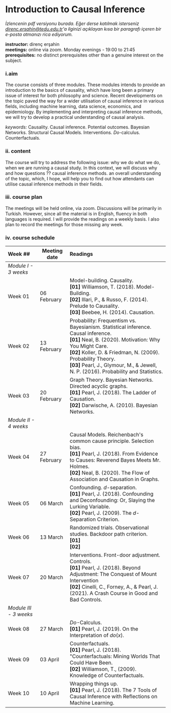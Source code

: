 # Introduction to Causal Inference

*İzlencenin pdf versiyonu burada. Eğer derse katılmak isterseniz direnc.ersahin@tedu.edu.tr'a ilginizi açıklayan kısa bir paragrafı içeren bir e-posta atmanızı rica ediyorum.*   

**instructor:** direnç erşahin  
**meetings:** online via zoom. Monday evenings - 19:00 to 21:45         
**prerequisites:** no distinct prerequisites other than a genuine interest on the subject.   

### i.aim   
The course consists of three modules. These modules intends to provide an introduction to the basics of causality, which have long been a primary issue of interest for both philosophy and science. Recent developments on the topic paved the way for a wider utilisation of causal inference in various fields, including machine learning, data science, economics, and epidemiology. By implementing and interpreting causal inference methods, we will try to develop a practical understanding of causal analysis.  

*keywords:* Causality. Causal inference. Potential outcomes. Bayesian Networks. Structural Causal Models. Interventions. *Do*-calculus. Counterfactuals.  

### ii. content   
The course will try to address the following issue: why we do what we do, when we are running a causal study. In this context, we will discuss why and how questions ?? causal inference methods. an overall understanding of the topic, which, I hope, will help you to find out how attendants can utilise causal inference methods in their fields.     

### iii. course plan   
The meetings will be held online, via zoom. Discussions will be primarily in Turkish. However, since all the material is in English, fluency in both languages is required. I will provide the readings on a weekly basis. I also plan to record the meetings for those missing any week. 

### iv. course schedule  

| Week ## | Meeting date | Readings |
| :------------ | -------------- | :-------------------------------|
| *Module I - 3 weeks* |
| Week 01 | 06 February | Model-building. Causality. <br> **[01]** Williamson, T. (2018). Model-Building. <br> **[02]** Illari, P., & Russo, F. (2014). Prelude to Causality. <br> **[03]** Beebee, H. (2014). Causation. |
| Week 02 | 13 February | Probability: Frequentism vs. Bayesianism. Statistical inference. Causal inference. <br> **[01]** Neal, B. (2020). Motivation: Why  You Might Care. <br> **[02]** Koller, D. & Friedman, N. (2009). Probability Theory. <br> **[03]** Pearl, J., Glymour, M., & Jewell, N. P. (2016). Probability and Statistics.|  
| Week 03 | 20 February | Graph Theory. Bayesian Networks. Directed acyclic graphs. <br> **[01]** Pearl, J. (2018). The Ladder of Causation. <br> **[02]** Darwische, A. (2010). Bayesian Networks. |
| *Module II - 4 weeks* |
| Week 04 | 27 February | Causal Models. Reichenbach's common cause principle. Selection bias. <br> **[01]** Pearl, J. (2018). From Evidence to Causes: Reverend Bayes Meets Mr. Holmes. <br> **[02]** Neal, B. (2020). The Flow of Association and Causation in Graphs. |
| Week 05 | 06 March | Confounding. *d*-separation. <br> **[01]** Pearl, J. (2018). Confounding and Deconfounding: Or, Slaying the Lurking Variable. <br> **[02]** Pearl, J. (2009). The *d*-Separation Criterion. |
| Week 06 | 13 March | Randomized trials. Observational studies. Backdoor path criterion. <br> **[01]** <br> **[02]** |
| Week 07 | 20 March | Interventions. Front-door adjustment. Controls. <br> **[01]** Pearl, J. (2018). Beyond Adjustment: The Conquest of Mount Intervention  <br> **[02]** Cinelli, C., Forney, A., & Pearl, J. (2021). A Crash Course in Good and Bad Controls. |
| *Module III - 3 weeks* |
| Week 08 | 27 March | *Do*-Calculus. <br> **[01]** Pearl, J. (2019). On the Interpretation of *do*(*x*). |
| Week 09 | 03 April | Counterfactuals. <br> **[01]** Pearl, J. (2018). "Counterfactuals: Mining Worlds That Could Have Been. <br> **[02]** Williamson, T., (2009). Knowledge of Counterfactuals. |
| Week 10 | 10 April | Wrapping things up. <br> **[01]** Pearl, J. (2018). The 7 Tools of Causal Inference with Reflections on Machine Learning. |
